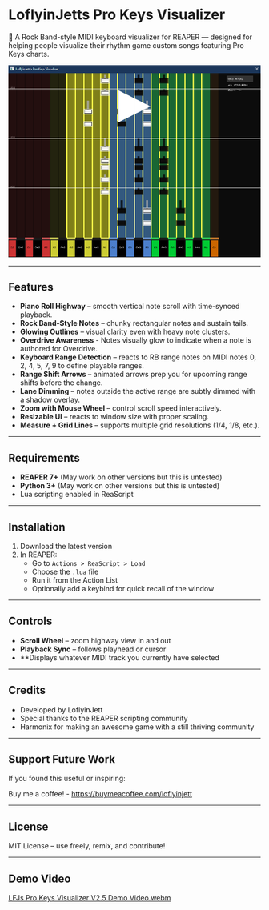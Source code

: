 # LoflyinJetts Pro Keys Visualizer

🎹 A Rock Band-style MIDI keyboard visualizer for REAPER — designed for helping people visualize their rhythm game custom songs featuring Pro Keys charts.

![LoflyinJetts Pro Keys Visualizer Screenshot](preview.png)


---

##  Features

- **Piano Roll Highway** – smooth vertical note scroll with time-synced playback.
- **Rock Band-Style Notes** – chunky rectangular notes and sustain tails.
- **Glowing Outlines** – visual clarity even with heavy note clusters.
- **Overdrive Awareness** - Notes visually glow to indicate when a note is authored for Overdrive.
- **Keyboard Range Detection** – reacts to RB range notes on MIDI notes 0, 2, 4, 5, 7, 9 to define playable ranges.
- **Range Shift Arrows** – animated arrows prep you for upcoming range shifts before the change.
- **Lane Dimming** – notes outside the active range are subtly dimmed with a shadow overlay.
- **Zoom with Mouse Wheel** – control scroll speed interactively.
- **Resizable UI** – reacts to window size with proper scaling.
- **Measure + Grid Lines** – supports multiple grid resolutions (1/4, 1/8, etc.).

---

## Requirements

- **REAPER 7+** (May work on other versions but this is untested)
- **Python 3+** (May work on other versions but this is untested)
- Lua scripting enabled in ReaScript


---

## Installation

1. Download the latest version
2. In REAPER:
   - Go to `Actions > ReaScript > Load`
   - Choose the `.lua` file
   - Run it from the Action List
   - Optionally add a keybind for quick recall of the window

---

## Controls

- **Scroll Wheel** – zoom highway view in and out
- **Playback Sync** – follows playhead or cursor
- **Displays whatever MIDI track you currently have selected

---

## Credits

- Developed by LoflyinJett
- Special thanks to the REAPER scripting community
- Harmonix for making an awesome game with a still thriving community

---

## Support Future Work

If you found this useful or inspiring:

Buy me a coffee! - https://buymeacoffee.com/loflyinjett

---

## License

MIT License – use freely, remix, and contribute!

---

## Demo Video
[LFJs Pro Keys Visualizer V2.5 Demo Video.webm](https://github.com/user-attachments/assets/3ad60f78-c1d6-4a2d-b7ac-ee6157041b70)

